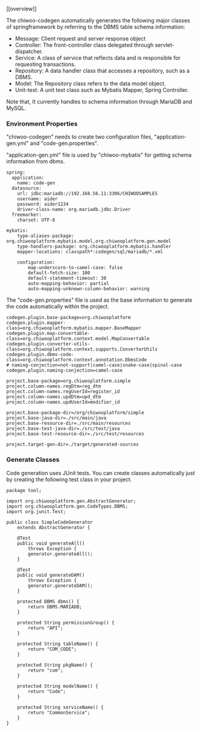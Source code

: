 [[overview]]

The chiwoo-codegen automatically generates the following major classes of springframework by referring to the DBMS table schema information:

- Message: Client request and server response object
- Controller: The front-controller class delegated through servlet-dispatcher.
- Service: A class of service that reflects data and is responsible for requesting transactions.
- Repository: A data handler class that accesses a repository, such as a DBMS.
- Model: The Repository class refers to the data model object.
- Unit-test: A unit test class such as Mybatis Mapper, Spring Controller.

Note that, It currently handles to schema information through MariaDB and MySQL.


### Environment Properties


"chiwoo-codegen" needs to create two configuration files, "application-gen.yml" and "code-gen.properties".

"application-gen.yml" file is used by "chiwoo-mybatis" for getting schema information from dbms.
~~~~
spring:
  application:
    name: code-gen
  datasource:
    url: jdbc:mariadb://192.168.56.11:3306/CHIWOOSAMPLES
    username: aider
    password: aider1234
    driver-class-name: org.mariadb.jdbc.Driver
  freemarker:
    charset: UTF-8

mybatis:
    type-aliases-package: org.chiwooplatform.mybatis.model,org.chiwooplatform.gen.model
    type-handlers-package: org.chiwooplatform.mybatis.handler
    mapper-locations: classpath*:codegen/sql/mariadb/*.xml

    configuration:
        map-underscore-to-camel-case: false
        default-fetch-size: 100
        default-statement-timeout: 30
        auto-mapping-behavior: partial
        auto-mapping-unknown-column-behavior: warning
~~~~

The "code-gen.properties" file is used as the base information to generate the code automatically within the project.

~~~~
codegen.plugin.base-package=org.chiwooplatform
codegen.plugin.mapper-class=org.chiwooplatform.mybatis.mapper.BaseMapper
codegen.plugin.map-convertable-class=org.chiwooplatform.context.model.MapConvertable
codegen.plugin.converter-utils-class=org.chiwooplatform.context.supports.ConverterUtils
codegen.plugin.dbms-code-class=org.chiwooplatform.context.annotation.DbmsCode
# naming-conjection=not-support|camel-case|snake-case|spinal-case
codegen.plugin.naming-conjection=camel-case

project.base-package=org.chiwooplatform.simple
project.column-names.regDtm=reg_dtm
project.column-names.regUserId=register_id
project.column-names.updDtm=upd_dtm
project.column-names.updUserId=modifier_id

project.base-package-dir=/org/chiwooplatform/simple
project.base-java-dir=./src/main/java
project.base-resource-dir=./src/main/resources
project.base-test-java-dir=./src/test/java
project.base-test-resource-dir=./src/test/resources

project.target-gen-dir=./target/generated-sources

~~~~

### Generate Classes

Code generation uses JUnit tests. You can create classes automatically just by creating the following test class in your project.

 
~~~~
package tool;

import org.chiwooplatform.gen.AbstractGenerator;
import org.chiwooplatform.gen.CodeTypes.DBMS;
import org.junit.Test;

public class SimpleCodeGenerator
    extends AbstractGenerator {

    @Test
    public void generateAll()
        throws Exception {
        generator.generateAll();
    }

    @Test
    public void generateDAM()
        throws Exception {
        generator.generateDAM();
    }

    protected DBMS dbms() {
        return DBMS.MARIADB;
    }

    protected String permissionGroup() {
        return "API";
    }

    protected String tableName() {
        return "COM_CODE";
    }

    protected String pkgName() {
        return "com";
    }

    protected String modelName() {
        return "Code";
    }

    protected String serviceName() {
        return "CommonService";
    }
}

~~~~
